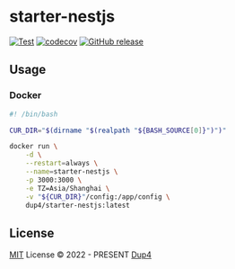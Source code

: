 # starter-nestjs

[![Test](https://github.com/Dup4/starter-nestjs/actions/workflows/test.yml/badge.svg)](https://github.com/Dup4/starter-nestjs/actions/workflows/test.yml)
[![codecov](https://codecov.io/gh/Dup4/starter-nestjs/branch/main/graph/badge.svg)](https://codecov.io/gh/Dup4/starter-nestjs)
[![GitHub release](https://img.shields.io/github/release/Dup4/starter-nestjs.svg)](https://GitHub.com/Dup4/starter-nestjs/releases/)

## Usage

### Docker

```bash
#! /bin/bash

CUR_DIR="$(dirname "$(realpath "${BASH_SOURCE[0]}")")"

docker run \
    -d \
    --restart=always \
    --name=starter-nestjs \
    -p 3000:3000 \
    -e TZ=Asia/Shanghai \
    -v "${CUR_DIR}"/config:/app/config \
    dup4/starter-nestjs:latest
```

## License

[MIT](./LICENSE) License © 2022 - PRESENT [Dup4][dup4]

[dup4]: https://github.com/Dup4
